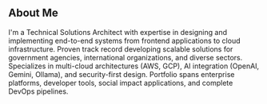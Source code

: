 ## About Me
I'm a Technical Solutions Architect with expertise in designing and implementing end-to-end systems from frontend applications to cloud infrastructure. Proven track record developing scalable solutions for government agencies, international organizations, and diverse sectors. Specializes in multi-cloud architectures (AWS, GCP), AI integration (OpenAI, Gemini, Ollama), and security-first design. Portfolio spans enterprise platforms, developer tools, social impact applications, and complete DevOps pipelines.
